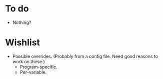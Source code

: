 # To do

* Nothing?

# Wishlist

* Possible overrides. (Probably from a config file. Need good reasons to
  work on these.)
  * Program-specific.
  * Per-variable.
